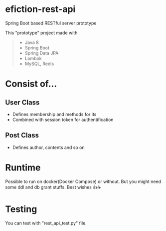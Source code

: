 # efiction-rest-api
Spring Boot based RESTful server prototype

This "prototype" project made with

> - Java 8
> - Spring Boot
> - Spring Data JPA
> - Lombok
> - MySQL, Redis

# Consist of...
## User Class
- Defines membership and methods for its
- Combined with session token for authentification

## Post Class
- Defines author, contents and so on

# Runtime
Possible to run on docker(Docker Compose) or without.
But you might need some ddl and db grant stuffs. Best wishes :+1::coffee:

# Testing
You can test with "rest_api_test.py" file.


